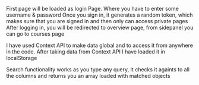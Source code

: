 First page will be loaded as login Page. Where you have to enter some username & password
Once you sign in, it generates a random token, which makes sure that you are signed in and then only can access private pages
After logging in, you will be redirected to overview page, from sidepanel you can go to courses page

I have used Context API to make data global and to access it from anywhere in the code. After taking data from Context API I have loaded it in localStorage

Search functionality works as you type any query, It checks it againts to all the columns and returns you an array loaded with matched objects 